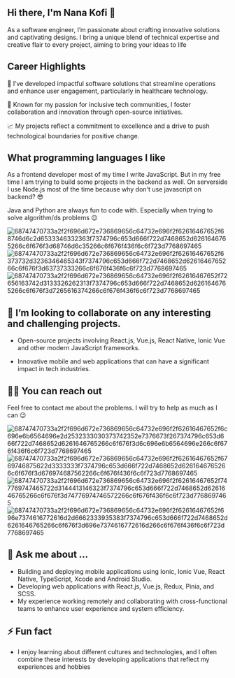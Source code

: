 ## Hi there, I'm Nana Kofi 👋
As a software engineer, I’m passionate about crafting innovative solutions and captivating designs. I bring a unique blend of technical expertise and creative flair to every project, aiming to bring your ideas to life

## Career Highlights  
🏥  I’ve developed impactful software solutions that streamline operations and enhance user engagement, particularly in healthcare technology.

🌈  Known for my passion for inclusive tech communities, I foster collaboration and innovation through open-source initiatives.

📈  My projects reflect a commitment to excellence and a drive to push technological boundaries for positive change.

## What programming languages I like

As a frontend developer most of my time I write JavaScript. But in my free time I am trying to build some projects in the backend as well. On serverside I use Node.js most of the time because why don't use javascript on backend? 😎

Java and Python are always fun to code with. Especially when trying to solve algorithm/ds problems 😉

![68747470733a2f2f696d672e736869656c64732e696f2f62616467652f68746d6c2d6533346332363f7374796c653d666f722d7468652d6261646765266c6f676f3d68746d6c35266c6f676f436f6c6f723d7768697465](https://github.com/user-attachments/assets/47e06ce1-dfe4-4665-baf7-8b8a4cb4c943) ![68747470733a2f2f696d672e736869656c64732e696f2f62616467652f6373732d3236346465343f7374796c653d666f722d7468652d6261646765266c6f676f3d63737333266c6f676f436f6c6f723d7768697465](https://github.com/user-attachments/assets/e6bdaf59-6d03-49d7-acef-697e3da0d667) ![68747470733a2f2f696d672e736869656c64732e696f2f62616467652f72656163742d3133326262313f7374796c653d666f722d7468652d6261646765266c6f676f3d7265616374266c6f676f436f6c6f723d7768697465](https://github.com/user-attachments/assets/f8a0770b-2612-4c36-a9e5-fdc26a93d0a7)

## 💞️ I’m looking to collaborate on any interesting and challenging projects.

- Open-source projects involving React.js, Vue.js, React Native, Ionic Vue and other modern JavaScript frameworks.

- Innovative mobile and web applications that can have a significant impact in tech industries.


## 🤙🏻 You can reach out

Feel free to contact me about the problems. I will try to help as much as I can 😉

![68747470733a2f2f696d672e736869656c64732e696f2f62616467652f6c696e6b6564696e2d2532333030373742352e7376673f267374796c653d666f722d7468652d6261646765266c6f676f3d6c696e6b6564696e266c6f676f436f6c6f723d7768697465](https://github.com/user-attachments/assets/7e1f9a09-10ac-4065-884a-4ba7a2d34416) ![68747470733a2f2f696d672e736869656c64732e696f2f62616467652f6769746875622d3333333f7374796c653d666f722d7468652d6261646765266c6f676f3d676974687562266c6f676f436f6c6f723d7768697465](https://github.com/user-attachments/assets/924fd78b-187a-4e22-b277-ac2eb2d42835) ![68747470733a2f2f696d672e736869656c64732e696f2f62616467652f747769747465722d3144413146323f7374796c653d666f722d7468652d6261646765266c6f676f3d74776974746572266c6f676f436f6c6f723d7768697465](https://github.com/user-attachments/assets/0888080f-9583-46e9-a918-38c0043f27f0) ![68747470733a2f2f696d672e736869656c64732e696f2f62616467652f696e7374616772616d2d6662333935383f7374796c653d666f722d7468652d6261646765266c6f676f3d696e7374616772616d266c6f676f436f6c6f723d7768697465](https://github.com/user-attachments/assets/7bc97332-52cc-4f71-a0fa-8e12bbc5ea66) 

## 💬 Ask me about ...
- Building and deploying mobile applications using Ionic, Ionic Vue, React Native, TypeScript, Xcode and Android Studio.
- Developing web applications with React.js, Vue.js, Redux, Pinia, and SCSS.
- My experience working remotely and collaborating with cross-functional teams to enhance user experience and system efficiency.

## ⚡ Fun fact
- I enjoy learning about different cultures and technologies, and I often combine these interests by developing applications that reflect my experiences and hobbies
